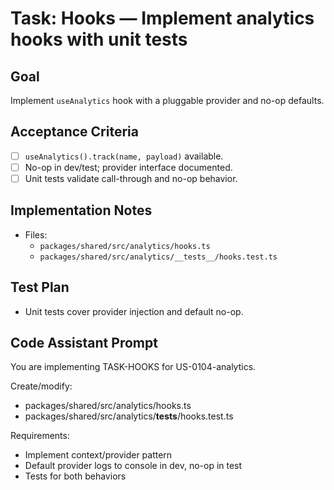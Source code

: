 # Task: Hooks — Implement analytics hooks with unit tests

## Goal
Implement `useAnalytics` hook with a pluggable provider and no-op defaults.

## Acceptance Criteria
- [ ] `useAnalytics().track(name, payload)` available.
- [ ] No-op in dev/test; provider interface documented.
- [ ] Unit tests validate call-through and no-op behavior.

## Implementation Notes
- Files:
  - `packages/shared/src/analytics/hooks.ts`
  - `packages/shared/src/analytics/__tests__/hooks.test.ts`

## Test Plan
- Unit tests cover provider injection and default no-op.

## Code Assistant Prompt
You are implementing TASK-HOOKS for US-0104-analytics.

Create/modify:
- packages/shared/src/analytics/hooks.ts
- packages/shared/src/analytics/__tests__/hooks.test.ts

Requirements:
- Implement context/provider pattern
- Default provider logs to console in dev, no-op in test
- Tests for both behaviors
